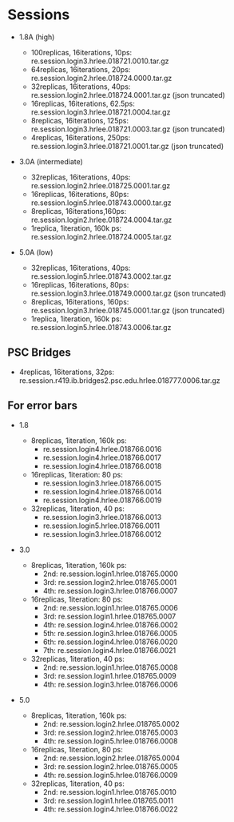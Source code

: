 # Sessions

- 1.8A (high)
  - 100replicas, 16iterations, 10ps: re.session.login3.hrlee.018721.0010.tar.gz
  - 64replicas, 16iterations, 20ps: re.session.login2.hrlee.018724.0000.tar.gz
  - 32replicas, 16iterations, 40ps: re.session.login2.hrlee.018724.0001.tar.gz (json truncated)
  - 16replicas, 16iterations, 62.5ps: re.session.login3.hrlee.018721.0004.tar.gz
  - 8replicas, 16iterations, 125ps: re.session.login3.hrlee.018721.0003.tar.gz (json truncated)
  - 4replicas, 16iterations, 250ps: re.session.login3.hrlee.018721.0001.tar.gz (json truncated)

- 3.0A (intermediate)
  - 32replicas, 16iterations, 40ps: re.session.login2.hrlee.018725.0001.tar.gz
  - 16replicas, 16iterations, 80ps: re.session.login5.hrlee.018743.0000.tar.gz
  - 8replicas, 16iterations,160ps: re.session.login2.hrlee.018724.0004.tar.gz
  - 1replica, 1iteration, 160k ps: re.session.login2.hrlee.018724.0005.tar.gz

- 5.0A (low)
  - 32replicas, 16iterations, 40ps: re.session.login5.hrlee.018743.0002.tar.gz
  - 16replicas, 16iterations, 80ps: re.session.login3.hrlee.018749.0000.tar.gz (json truncated)
  - 8replicas, 16iterations, 160ps: re.session.login3.hrlee.018745.0001.tar.gz (json truncated)
  - 1replica, 1iteration, 160k ps: re.session.login5.hrlee.018743.0006.tar.gz

## PSC Bridges

- 4replicas, 16iterations, 32ps: re.session.r419.ib.bridges2.psc.edu.hrlee.018777.0006.tar.gz
 
## For error bars

- 1.8
  - 8replicas, 1iteration, 160k ps:
    - re.session.login4.hrlee.018766.0016
    - re.session.login4.hrlee.018766.0017
    - re.session.login4.hrlee.018766.0018
  - 16replicas, 1iteration: 80 ps:
    - re.session.login3.hrlee.018766.0015
    - re.session.login4.hrlee.018766.0014
    - re.session.login4.hrlee.018766.0019
  - 32replicas, 1iteration, 40 ps:
    - re.session.login3.hrlee.018766.0013
    - re.session.login5.hrlee.018766.0011
    - re.session.login3.hrlee.018766.0012
- 3.0
  - 8replicas, 1iteration, 160k ps:
    - 2nd: re.session.login1.hrlee.018765.0000
    - 3rd: re.session.login2.hrlee.018765.0001
    - 4th: re.session.login3.hrlee.018766.0007
  - 16replicas, 1iteration: 80 ps:
    - 2nd: re.session.login1.hrlee.018765.0006
    - 3rd: re.session.login1.hrlee.018765.0007
    - 4th: re.session.login4.hrlee.018766.0002
    - 5th: re.session.login3.hrlee.018766.0005
    - 6th: re.session.login4.hrlee.018766.0020
    - 7th: re.session.login4.hrlee.018766.0021
  - 32replicas, 1iteration, 40 ps:
    - 2nd: re.session.login1.hrlee.018765.0008
    - 3rd: re.session.login1.hrlee.018765.0009
    - 4th: re.session.login3.hrlee.018766.0006

- 5.0
  - 8replicas, 1iteration, 160k ps:
    - 2nd: re.session.login2.hrlee.018765.0002
    - 3rd: re.session.login2.hrlee.018765.0003
    - 4th: re.session.login5.hrlee.018766.0008
  - 16replicas, 1iteration, 80 ps:
    - 2nd: re.session.login2.hrlee.018765.0004
    - 3rd: re.session.login2.hrlee.018765.0005
    - 4th: re.session.login5.hrlee.018766.0009
  - 32replicas, 1iteration, 40 ps:
    - 2nd: re.session.login1.hrlee.018765.0010
    - 3rd: re.session.login1.hrlee.018765.0011
    - 4th: re.session.login4.hrlee.018766.0022
